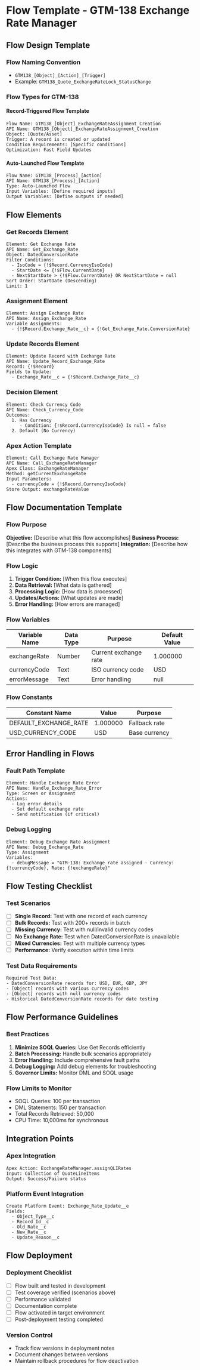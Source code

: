 # Flow Template - GTM-138 Exchange Rate Manager

## Flow Design Template

### Flow Naming Convention
- `GTM138_[Object]_[Action]_[Trigger]`
- Example: `GTM138_Quote_ExchangeRateLock_StatusChange`

### Flow Types for GTM-138

#### Record-Triggered Flow Template
```
Flow Name: GTM138_[Object]_ExchangeRateAssignment_Creation
API Name: GTM138_[Object]_ExchangeRateAssignment_Creation
Object: [Quote/Asset]
Trigger: A record is created or updated
Condition Requirements: [Specific conditions]
Optimization: Fast Field Updates
```

#### Auto-Launched Flow Template
```
Flow Name: GTM138_[Process]_[Action]
API Name: GTM138_[Process]_[Action]
Type: Auto-Launched Flow
Input Variables: [Define required inputs]
Output Variables: [Define outputs if needed]
```

## Flow Elements

### Get Records Element
```
Element: Get Exchange Rate
API Name: Get_Exchange_Rate
Object: DatedConversionRate
Filter Conditions:
  - IsoCode = {!$Record.CurrencyIsoCode}
  - StartDate <= {!$Flow.CurrentDate}
  - NextStartDate > {!$Flow.CurrentDate} OR NextStartDate = null
Sort Order: StartDate (Descending)
Limit: 1
```

### Assignment Element
```
Element: Assign Exchange Rate
API Name: Assign_Exchange_Rate
Variable Assignments:
  - {!$Record.Exchange_Rate__c} = {!Get_Exchange_Rate.ConversionRate}
```

### Update Records Element
```
Element: Update Record with Exchange Rate
API Name: Update_Record_Exchange_Rate
Record: {!$Record}
Fields to Update:
  - Exchange_Rate__c = {!$Record.Exchange_Rate__c}
```

### Decision Element
```
Element: Check Currency Code
API Name: Check_Currency_Code
Outcomes:
  1. Has Currency
     - Condition: {!$Record.CurrencyIsoCode} Is null = false
  2. Default (No Currency)
```

### Apex Action Template
```
Element: Call Exchange Rate Manager
API Name: Call_ExchangeRateManager
Apex Class: ExchangeRateManager
Method: getCurrentExchangeRate
Input Parameters:
  - currencyCode = {!$Record.CurrencyIsoCode}
Store Output: exchangeRateValue
```

## Flow Documentation Template

### Flow Purpose
**Objective:** [Describe what this flow accomplishes]
**Business Process:** [Describe the business process this supports]
**Integration:** [Describe how this integrates with GTM-138 components]

### Flow Logic
1. **Trigger Condition:** [When this flow executes]
2. **Data Retrieval:** [What data is gathered]
3. **Processing Logic:** [How data is processed]
4. **Updates/Actions:** [What updates are made]
5. **Error Handling:** [How errors are managed]

### Flow Variables
| Variable Name | Data Type | Purpose | Default Value |
|---------------|-----------|---------|---------------|
| exchangeRate | Number | Current exchange rate | 1.000000 |
| currencyCode | Text | ISO currency code | USD |
| errorMessage | Text | Error handling | null |

### Flow Constants
| Constant Name | Value | Purpose |
|---------------|-------|---------|
| DEFAULT_EXCHANGE_RATE | 1.000000 | Fallback rate |
| USD_CURRENCY_CODE | USD | Base currency |

## Error Handling in Flows

### Fault Path Template
```
Element: Handle Exchange Rate Error
API Name: Handle_Exchange_Rate_Error
Type: Screen or Assignment
Actions:
  - Log error details
  - Set default exchange rate
  - Send notification (if critical)
```

### Debug Logging
```
Element: Debug Exchange Rate Assignment
API Name: Debug_Exchange_Rate
Type: Assignment
Variables:
  - debugMessage = "GTM-138: Exchange rate assigned - Currency: {!currencyCode}, Rate: {!exchangeRate}"
```

## Flow Testing Checklist

### Test Scenarios
- [ ] **Single Record:** Test with one record of each currency
- [ ] **Bulk Records:** Test with 200+ records in batch
- [ ] **Missing Currency:** Test with null/invalid currency codes
- [ ] **No Exchange Rate:** Test when DatedConversionRate is unavailable
- [ ] **Mixed Currencies:** Test with multiple currency types
- [ ] **Performance:** Verify execution within time limits

### Test Data Requirements
```
Required Test Data:
- DatedConversionRate records for: USD, EUR, GBP, JPY
- [Object] records with various currency codes
- [Object] records with null currency codes
- Historical DatedConversionRate records for date testing
```

## Flow Performance Guidelines

### Best Practices
1. **Minimize SOQL Queries:** Use Get Records efficiently
2. **Batch Processing:** Handle bulk scenarios appropriately
3. **Error Handling:** Include comprehensive fault paths
4. **Debug Logging:** Add debug elements for troubleshooting
5. **Governor Limits:** Monitor DML and SOQL usage

### Flow Limits to Monitor
- SOQL Queries: 100 per transaction
- DML Statements: 150 per transaction
- Total Records Retrieved: 50,000
- CPU Time: 10,000ms for synchronous

## Integration Points

### Apex Integration
```
Apex Action: ExchangeRateManager.assignQLIRates
Input: Collection of QuoteLineItems
Output: Success/Failure status
```

### Platform Event Integration
```
Create Platform Event: Exchange_Rate_Update__e
Fields:
  - Object_Type__c
  - Record_Id__c
  - Old_Rate__c
  - New_Rate__c
  - Update_Reason__c
```

## Flow Deployment

### Deployment Checklist
- [ ] Flow built and tested in development
- [ ] Test coverage verified (scenarios above)
- [ ] Performance validated
- [ ] Documentation complete
- [ ] Flow activated in target environment
- [ ] Post-deployment testing completed

### Version Control
- Track flow versions in deployment notes
- Document changes between versions
- Maintain rollback procedures for flow deactivation
